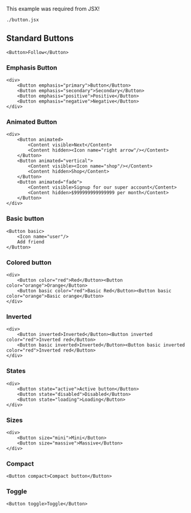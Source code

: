 This example was required from JSX!

```require
./button.jsx
```
## Standard Buttons

    <Button>Follow</Button>

### Emphasis Button

    <div>
        <Button emphasis="primary">Button</Button>
        <Button emphasis="secondary">Secondary</Button>
        <Button emphasis="positive">Positive</Button>
        <Button emphasis="negative">Negative</Button>
    </div>

### Animated Button

    <div>
        <Button animated>
            <Content visible>Next</Content>
            <Content hidden><Icon name="right arrow"/></Content>
        </Button>
        <Button animated="vertical">
            <Content visible><Icon name="shop"/></Content>
            <Content hidden>Shop</Content>
        </Button>
        <Button animated="fade">
            <Content visible>Signup for our super account</Content>
            <Content hidden>$999999999999999 per month</Content>
        </Button>
    </div>

### Basic button

    <Button basic>
        <Icon name="user"/>
        Add friend
    </Button>


### Colored button

    <div>
        <Button color="red">Red</Button><Button color="orange">Orange</Button>
        <Button basic color="red">Basic Red</Button><Button basic color="orange">Basic orange</Button>
    </div>


### Inverted

    <div>
        <Button inverted>Inverted</Button><Button inverted color="red">Inverted red</Button>
        <Button basic inverted>Inverted</Button><Button basic inverted color="red">Inverted red</Button>
    </div>


### States

    <div>
        <Button state="active">Active button</Button>
        <Button state="disabled">Disabled</Button>
        <Button state="loading">Loading</Button>
    </div>

### Sizes

    <div>
        <Button size="mini">Mini</Button>
        <Button size="massive">Massive</Button>
    </div>

### Compact

    <Button compact>Compact button</Button>


### Toggle

    <Button toggle>Toggle</Button>



